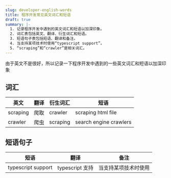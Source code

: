 ```yaml
---
slug: developer-english-words
title: 程序开发常见英文词汇和短语
draft: true
summary: |-
  1. 记录程序开发中遇到的英文词汇和短语以加深印象。
  2. 词汇表包括英文、翻译、衍生词汇和短语。
  3. 短语句子表包括短语、翻译和备注。
  4. 当支持某项技术时使用“typescript support”。
  5. “scraping”和“crawler”是相关词汇。
---
```


由于英文不是很好，所以记录一下程序开发中遇到的一些英文词汇和短语以加深印象

<!--truncate-->

## 词汇

| 英文     | 翻译 | 衍生词汇 | 短语                   |
| -------- | ---- | -------- | ---------------------- |
| scraping | 爬取 | crawler  | scraping html file     |
| crawler  | 爬虫 | scraping | search engine crawlers |

## 短语句子

| 短语               | 翻译            | 备注                 |
| ------------------ | --------------- | -------------------- |
| typescript support | typescript 支持 | 当支持某项技术时使用 |
